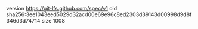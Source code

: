 version https://git-lfs.github.com/spec/v1
oid sha256:3ee1043eed5029d32acd00e69e96c8ed2303d39143d00998d9d8f346d3d74714
size 1008
